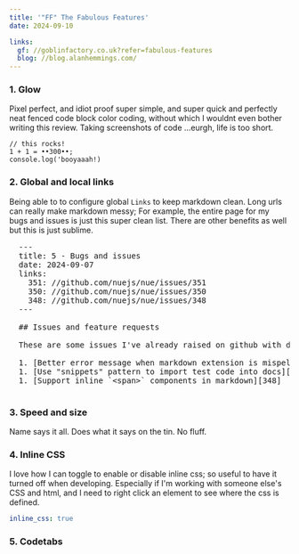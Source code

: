 ```yaml
---
title: '"FF" The Fabulous Features'
date: 2024-09-10

links:
  gf: //goblinfactory.co.uk?refer=fabulous-features
  blog: //blog.alanhemmings.com/
---
```


### 1. Glow

Pixel perfect, and idiot proof super simple, and super quick and perfectly neat fenced code block color coding, without which I wouldnt even bother writing this review. Taking screenshots of code ...eurgh, life is too short.

```
// this rocks!
1 + 1 = ••300••;
console.log('booyaaah!)
```

### 2. Global and local links

Being able to to configure global `Links` to keep markdown clean. Long urls can really make markdown messy; For example, the entire page for my bugs and issues is just this super clean list. There are other benefits as well but this is just sublime.

<pre>
  ---
  title: 5 - Bugs and issues
  date: 2024-09-07
  links:
    351: //github.com/nuejs/nue/issues/351
    350: //github.com/nuejs/nue/issues/350
    348: //github.com/nuejs/nue/issues/348
  ---

  ## Issues and feature requests

  These are some issues I've already raised on github with dev team

  1. [Better error message when markdown extension is mispelled][351]
  1. [Use "snippets" pattern to import test code into docs][350]
  1. [Support inline `&lt;span>` components in markdown][348]

</pre>

### 3. Speed and size

Name says it all. Does what it says on the tin. No fluff.

### 4. Inline CSS

I love how I can toggle to enable or disable inline css; so useful to have it turned off when developing. Especially if I'm working with someone else's CSS and html, and I need to right click an element to see where the css is defined.

```yaml
inline_css: true
```

### 5. Codetabs
